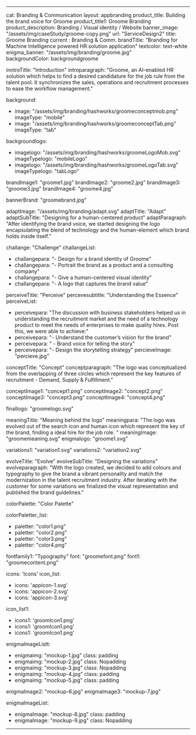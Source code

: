 ---

cat: Branding & Communication
layout: appbranding
product_title: Building the brand voice for Groome
product_title1: Groome Branding
product_description: Branding / Visual identity / Website
banner_image: "/assets/img/caseStudy/groome-copy.png"
url: "ServiceDesign2"
title: Groome Branding
current : Branding & Comm.
brandTitle: "Branding for Machine Intelligence powered HR solution application"
textcolor: text-white
enigma_banner: "/assets/img/branding/groome.jpg"   
backgroundColor:  backgroundgroome

inntroTitle: "Introduction"
introparagraph: "Groome, an AI-enabled HR solution which helps to find a desired candidature for the job rule from the talent pool. It synchronizes the sales, operations and recruitment processes to ease the workflow management."

background:
  - image: "/assets/img/branding/hashworks/groomeconceptmob.png"
    imageType: "mobile"
  - image: "/assets/img/branding/hashworks/groomeconceptTab.png"
    imageType: "tab"
    
backgroundlogo:
  - imagelogo: "/assets/img/branding/hashworks/groomeLogoMob.svg"
    imageTypelogo: "mobileLogo"
  - imagelogo: "/assets/img/branding/hashworks/groomeLogoTab.svg"
    imageTypelogo: "tabLogo"
    

brandImage1: "groome1.jpg"
brandImage2: "groome2.jpg"
brandImage3: "groome3.jpg"
brandImage4: "groome4.jpg"

bannerBrand: "groomebrand.jpg"

adaptImage: "/assets/img/branding/adapt.svg"
adaptTitle: "Adapt"
adaptSubTitle: "Designing for a human-centered product"
adaptParagraph: "After identifying the brand voice, we started designing the logo encapsulating the blend of technology and the human-element which brand holds inside itself."

challange: "Challenge"
challangeList:
  - challangepara: "- Design for a brand identity of Groome"
  - challangepara: "- Portrait the brand as a product and a consulting company"
  - challangepara: "- Give a human-centered visual identity"
  - challangepara: "- A logo that captures the brand value"

perceiveTitle: "Perceive"
percevesubtitle: "Understanding the Essence"
perceiveList: 
 - perceivepara: "The discussion with business stakeholders helped us in understanding the recruitment market and the need of a technology product to meet the needs of enterprises to make quality hires. Post this, we were able to achieve:"
 - perceivepara: "- Understand the customer’s vision for the brand"
 - perceivepara: " - Brand voice for telling the story"
 - perceivepara: "- Design the storytelling strategy"
percieveImage: "percieve.jpg"



conceptTitle: "Concept"
conceptparagraph: "The logo was conceptualized from the overlapping of three circles which represent the key features of recruitment - Demand, Supply & Fulfillment."

conceptImage1: "concept1.png"
conceptImage2: "concept2.png"
conceptImage3: "concept3.png"
conceptImage4: "concept4.png"

finallogo: "groomelogo.svg"

meaningTitle: "Meaning behind the logo"
meaningpara: "The logo was evolved out of the search icon and human icon which represent the key of the brand, finding a ideal hire for the job role. "
meaningImage: "groomemeaning.svg"
enigmalogo: "groome1.svg"

variations1: "variation1.svg"
variations2: "variation2.svg"

evolveTitle: "Evolve"
evolveSubTitle: "Designing the variations"
evolveparagraph: "With the logo created, we decided to add colours and typography to give the brand a vibrant personality and match the modernization in the talent recruitment industry. After iterating with the customer for some variations we finalized the visual representation and published the brand guidelines."

colorPalette: "Color Palette"

colorPaletter_list:
  - paletter: "color1.png"
  - paletter: "color2.png"
  - paletter: "color3.png"
  - paletter: "color4.png"

fontfamily1: "Typography"
font: "groomefont.png"
font1: "groomecontent.png"

icons: 'Icons'
icon_list:
  - icons: 'appicon-1.svg'
  - icons: 'appicon-2.svg'
  - icons: 'appicon-3.svg'

icon_list1:
  - icons1: 'groomIcon1.png'
  - icons1: 'groomIcon1.png'
  - icons1: 'groomIcon1.png'

enigmaImageListt:
  - enigmaimg: "mockup-1.jpg"
    class: padding
  - enigmaimg: "mockup-2.jpg"
    class: Nopadding
  - enigmaimg: "mockup-3.jpg"
    class: Nopadding
  - enigmaimg: "mockup-4.jpg"
    class: padding
  - enigmaimg:  "mockup-5.jpg"
    class: padding

enigmaImage2: "mockup-6.jpg"
enigmaImage3: "mockup-7.jpg" 

enigmaImageList:
  - enigmaImage: "mockup-8.jpg"
    class: padding
  - enigmaImage: "mockup-9.jpg"
    class: Nopadding


---